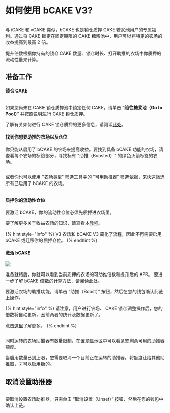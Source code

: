 # 如何使用 bCAKE V3?

<figure><img src="../../../.gitbook/assets/how-to-use-bCAKE.png" alt=""><figcaption></figcaption></figure>

与 iCAKE 和 vCAKE 类似，bCAKE 也是锁仓质押 CAKE 糖浆池用户的专属福利。通过将 CAKE 锁定在固定期限的 CAKE 糖浆池中，用户可以将特定的农场的收益提高到最高 2 倍。

提升倍数根据你持有的锁仓 CAKE 数量、锁仓时长、打开助推的农场中你质押的流动性量来计算。

## 准备工作

#### 锁仓 CAKE

<div align="left">

<figure><img src="../../../.gitbook/assets/农场助推器 (1).png" alt=""><figcaption></figcaption></figure>

</div>

如果您尚未在 CAKE 锁仓质押池中锁定任何 CAKE，请单击 “**前往糖浆池（Go to Pool）**” 并按照说明进行 CAKE 锁仓质押。

了解有关如何进行 CAKE 锁仓质押的更多信息，请阅读[此处](../../../products/syrup-pools/cake-tang-jiang-chi/ru-he-shi-yong-suo-cang-zhi-ya-tang-jiang-chi.md)。

#### 找到你想要助推的农场以及仓位

你只能从启用了 bCAKE 的农场来提高收益。要找到具备 bCAKE 功能的农场，请查看每个农场的标签部分，寻找标有 "助推（Boosted）" 的绿色火箭标签的农场。

<div align="left">

<figure><img src="../../../.gitbook/assets/bcakev3.png" alt=""><figcaption></figcaption></figure>

</div>

或者你也可以使用 "农场类型" 筛选工具中的 "可用助推器" 筛选依据，来快速筛选所有已启用了 bCAKE 的农场。

<div align="left">

<figure><img src="../../../.gitbook/assets/bcakev3 1.png" alt=""><figcaption></figcaption></figure>

</div>

#### 质押你的流动性仓位&#x20;

要激活 bCAKE，你的流动性仓位必须先质押进农场里。&#x20;

要了解更多关于收益农场的知识，请查看本[教程](../../../products/yield-farming/ru-he-shi-yong-nong-chang.md)。

{% hint style="info" %}
V3 农场和 bCAKE V3 简化了流程，因此不再需要启用 bCAKE 或迁移你的质押仓位。
{% endhint %}

#### 激活 bCAKE

![](<../../../.gitbook/assets/image (18).png>)

准备就绪后，你就可以看到当前质押的农场的可助推倍数和提升后的 APR。 要进一步了解 bCAKE 倍数的计算方法，请阅读[此处](faq.md)。&#x20;

要激活农场的助推功能，请单击 “助推（Boost）” 按钮，然后在您的钱包确认此链上操作。

{% hint style="info" %}
请注意，用户进行农场、 CAKE 锁仓调整操作后，您的倍数将自动更新，因前两者的统计及数据更新了。

点击[这里](faq.md)了解更多。
{% endhint %}

<div align="left">

<figure><img src="../../../.gitbook/assets/bCAKE-farm-number-limit.png" alt=""><figcaption></figcaption></figure>

</div>

同时运转的农场助推器有数量限制，在置顶显示区中可以看见您剩余可用的助推器额度。

当启用数量已到上限，您需要取消一个目前正在运转的助推器，将额度让给其他助推器，才可以启用新的。

## 取消设置助推器

<img src="../../../.gitbook/assets/image (1) (2).png" alt="" data-size="original">

要取消设置农场助推器，只需单击 “取消设置（Unset）” 按钮，然后在您的钱包中确认上链。&#x20;
